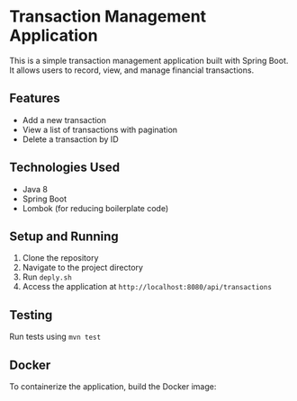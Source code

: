 # Transaction Management Application

This is a simple transaction management application built with Spring Boot. It allows users to record, view, and manage financial transactions.

## Features
- Add a new transaction
- View a list of transactions with pagination
- Delete a transaction by ID

## Technologies Used
- Java 8
- Spring Boot
- Lombok (for reducing boilerplate code)

## Setup and Running
1. Clone the repository
2. Navigate to the project directory
3. Run `deply.sh`
4. Access the application at `http://localhost:8080/api/transactions`

## Testing
Run tests using `mvn test`

## Docker
To containerize the application, build the Docker image:
